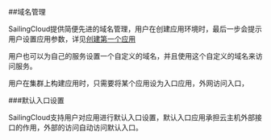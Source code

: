 ##域名管理

SailingCloud提供简便先进的域名管理，用户在创建应用环境时，最后一步会提示用户设置应用参数，详见[创建第一个应用](https://183.129.190.82:9000/docs/content/SailingCloud%E5%85%A5%E9%97%A8%E6%95%99%E7%A8%8B/chuang_jian_di_yi_ge_ying_yong.html)

用户也可以为自己的服务设置一个自定义的域名，并且使用这个自定义的域名来访问服务。



用户在集群上构建应用时，只需要将某个应用设为入口应用，外网访问入口，





###默认入口设置

SailingCloud支持用户对应用进行默认入口设置，默认入口应用承担云主机外部接口的作用，外部的访问自动访问默认入口。
